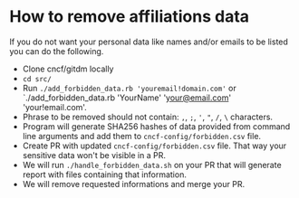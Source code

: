 # How to remove affiliations data

If you do not want your personal data like names and/or emails to be listed you can do the following.

- Clone cncf/gitdm locally
- `cd src/`
- Run `./add_forbidden_data.rb 'youremail!domain.com'` or `./add_forbidden_data.rb 'YourName' 'your@email.com' 'your!email.com'.
- Phrase to be removed should not contain: `,`, `;`, `'`, `"`, `/`, `\` characters.
- Program will generate SHA256 hashes of data provided from command line arguments and add them to `cncf-config/forbidden.csv` file.
- Create PR with updated `cncf-config/forbidden.csv` file. That way your sensitive data won't be visible in a PR.
- We will run `./handle_forbidden_data.sh` on your PR that will generate report with files containing that information.
- We will remove requested informations and merge your PR.
